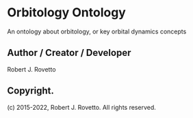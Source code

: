 # Orbitology Ontology
An ontology about orbitology, or key orbital dynamics concepts

## Author / Creator / Developer
Robert J. Rovetto

## Copyright.
(c) 2015-2022, Robert J. Rovetto. All rights reserved.
